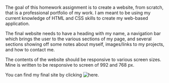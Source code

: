 The goal of this homework assignment is to create a website, from scratch, that is a professional portfolio of my work. I am meant to be using my current knowledge of HTML and CSS skills to create my web-based application. 

The final website needs to have a heading with my name, a navigation bar which brings the user to the various sections of my page, and several sections showing off some notes about myself, images/links to my projects, and how to contact me. 

The contents of the website should be responsive to various screen sizes. Mine is written to be responsive to screen of 992 and 768 px. 



You can find my final site by clicking ![here](https://elarso2.github.io/Professional-Portfolio/).
